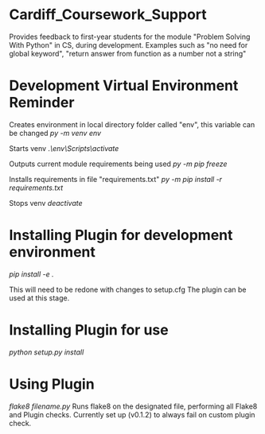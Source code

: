 # Cardiff_Coursework_Support

Provides feedback to first-year students for the module "Problem Solving With Python" in CS, during development. Examples such as "no need for global keyword", "return answer from function as a number not a string"

# Development Virtual Environment Reminder

Creates environment in local directory folder called "env", this variable can be changed
*py -m venv env*  

Starts venv
*.\env\Scripts\activate*

Outputs current module requirements being used
*py -m pip freeze*

Installs requirements in file "requirements.txt"
*py -m pip install -r requirements.txt*

Stops venv
*deactivate*

# Installing Plugin for development environment
*pip install -e .*

This will need to be redone with changes to setup.cfg
The plugin can be used at this stage.

# Installing Plugin for use
*python setup.py install*

# Using Plugin
*flake8 filename.py*
Runs flake8 on the designated file, performing all Flake8 and Plugin checks.
Currently set up (v0.1.2) to always fail on custom plugin check.
